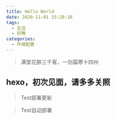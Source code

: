 ```yaml
---
title: Hello World
date: 2020-11-01 15:20:18
tags:
  - 生活
  - 折腾
categories:
  - 环境配置
---
```

> 满堂花醉三千客，一剑霜寒十四州

## hexo，初次见面，请多多关照

> Test部署更新

> Test自动部署